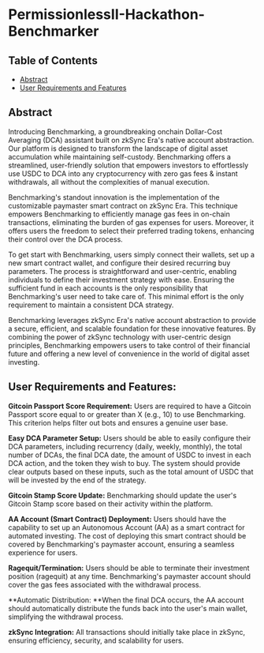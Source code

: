 # PermissionlessII-Hackathon-Benchmarker
## Table of Contents
- [Abstract](#abstract)
- [User Requirements and Features](#user_requirement_and_features)


## Abstract
Introducing Benchmarking, a groundbreaking onchain Dollar-Cost Averaging (DCA) assistant built on zkSync Era's native account abstraction. Our platform is designed to transform the landscape of digital asset accumulation while maintaining self-custody. Benchmarking offers a streamlined, user-friendly solution that empowers investors to effortlessly use USDC to DCA into any cryptocurrency with zero gas fees & instant withdrawals, all without the complexities of manual execution.

Benchmarking's standout innovation is the implementation of the customizable paymaster smart contract on zkSync Era. This technique empowers Benchmarking to efficiently manage gas fees in on-chain transactions, eliminating the burden of gas expenses for users. Moreover, it offers users the freedom to select their preferred trading tokens, enhancing their control over the DCA process.

To get start with Benchmarking, users simply connect their wallets, set up a new smart contract wallet, and configure their desired recurring buy parameters. The process is straightforward and user-centric, enabling individuals to define their investment strategy with ease. Ensuring the sufficient fund in each accounts is the only responsibility that Benchmarking's user need to take care of. This minimal effort is the only requirement to maintain a consistent DCA strategy.

Benchmarking leverages zkSync Era's native account abstraction to provide a secure, efficient, and scalable foundation for these innovative features. By combining the power of zkSync technology with user-centric design principles, Benchmarking empowers users to take control of their financial future and offering a new level of convenience in the world of digital asset investing.

## User Requirements and Features:

**Gitcoin Passport Score Requirement:** Users are required to have a Gitcoin Passport score equal to or greater than X (e.g., 10) to use Benchmarking. This criterion helps filter out bots and ensures a genuine user base.

**Easy DCA Parameter Setup:** Users should be able to easily configure their DCA parameters, including recurrency (daily, weekly, monthly), the total number of DCAs, the final DCA date, the amount of USDC to invest in each DCA action, and the token they wish to buy. The system should provide clear outputs based on these inputs, such as the total amount of USDC that will be invested by the end of the strategy.

**Gitcoin Stamp Score Update:** Benchmarking should update the user's Gitcoin Stamp score based on their activity within the platform.

**AA Account (Smart Contract) Deployment:** Users should have the capability to set up an Autonomous Account (AA) as a smart contract for automated investing. The cost of deploying this smart contract should be covered by Benchmarking's paymaster account, ensuring a seamless experience for users.

**Ragequit/Termination:** Users should be able to terminate their investment position (ragequit) at any time. Benchmarking's paymaster account should cover the gas fees associated with the withdrawal process.

**Automatic Distribution: **When the final DCA occurs, the AA account should automatically distribute the funds back into the user's main wallet, simplifying the withdrawal process.

**zkSync Integration:** All transactions should initially take place in zkSync, ensuring efficiency, security, and scalability for users.
